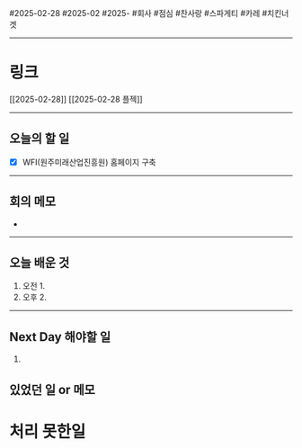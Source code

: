 #2025-02-28 #2025-02 #2025- 
#회사 #점심 #찬사랑 #스파게티 #카레 #치킨너겟

------
# 링크 
[[2025-02-28]]
[[2025-02-28 플젝]]

---
## 오늘의 할 일
- [x] WFI(원주미래산업진흥원) 홈페이지 구축
---
## 회의 메모
- 
---
## 오늘 배운 것
1. 오전
    1. 
2. 오후
    2. 
---
## Next Day 해야할 일
1. 


## 있었던 일 or 메모


# 처리 못한일